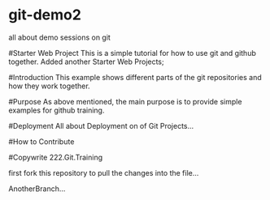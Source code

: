 # git-demo2
all about demo sessions on git

#Starter Web Project
This is a simple tutorial for how to use git and github together.
Added another Starter Web Projects;

#Introduction
This example shows different parts of the git repositories and how they work together.


#Purpose
As above mentioned, the main purpose is to provide simple examples for github training.

#Deployment
All about Deployment on of Git Projects...

#How to Contribute

#Copywrite
222.Git.Training

first fork this repository to pull the changes into the file...


AnotherBranch...

